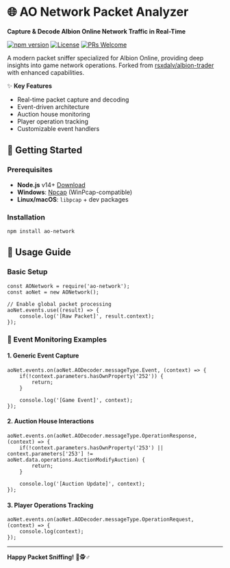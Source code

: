 # 🌐 AO Network Packet Analyzer

**Capture & Decode Albion Online Network Traffic in Real-Time**

[![npm version](https://img.shields.io/npm/v/ao-network?color=success)](https://www.npmjs.com/package/ao-network)
[![License](https://img.shields.io/badge/license-MIT-blue.svg)](LICENSE)
[![PRs Welcome](https://img.shields.io/badge/PRs-welcome-brightgreen.svg)]()

A modern packet sniffer specialized for Albion Online, providing deep insights into game network operations.
Forked from [rsxdalv/albion-trader](https://github.com/rsxdalv/albion-trader) with enhanced capabilities.

✨ **Key Features**
- Real-time packet capture and decoding
- Event-driven architecture
- Auction house monitoring
- Player operation tracking
- Customizable event handlers

## 🚀 Getting Started

### Prerequisites

- **Node.js** v14+ [Download](https://nodejs.org/)
- **Windows**: [Npcap](https://nmap.org/npcap/) (WinPcap-compatible)
- **Linux/macOS**: `libpcap` + dev packages

### Installation

```
npm install ao-network
```

## 📖 Usage Guide

### Basic Setup
```
const AONetwork = require('ao-network');
const aoNet = new AONetwork();

// Enable global packet processing
aoNet.events.use((result) => {
    console.log('[Raw Packet]', result.context);
});
```

### 🎯 Event Monitoring Examples

#### 1. Generic Event Capture
```
aoNet.events.on(aoNet.AODecoder.messageType.Event, (context) => {
    if(!context.parameters.hasOwnProperty('252')) {
        return;
    }

    console.log('[Game Event]', context);
});
```

#### 2. Auction House Interactions
```
aoNet.events.on(aoNet.AODecoder.messageType.OperationResponse, (context) => {
    if(!context.parameters.hasOwnProperty('253') || context.parameters['253'] != aoNet.data.operations.AuctionModifyAuction) {
        return;
    }

    console.log('[Auction Update]', context);
});
```

#### 3. Player Operations Tracking
```
aoNet.events.on(aoNet.AODecoder.messageType.OperationRequest, (context) => {
    console.log(context);
});
```

---

**Happy Packet Sniffing!** 👾🕵️♂️
